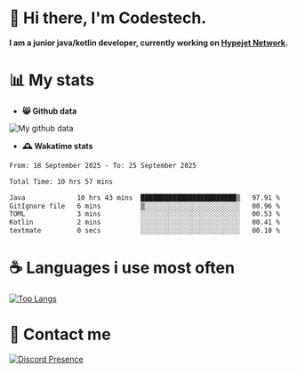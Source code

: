 # 👋 Hi there, I'm Codestech.
**I am a junior java/kotlin developer, currently working on [Hypejet Network](https://github.com/Hypejet).**

# 📊 My stats
- **😸 Github data**

![My github data](https://github-readme-stats.vercel.app/api?username=Codestech1&count_private=true&include_all_commits=true&theme=codeSTACKr)

- **🕰️ Wakatime stats**
<!--START_SECTION:waka-->

```txt
From: 18 September 2025 - To: 25 September 2025

Total Time: 10 hrs 57 mins

Java             10 hrs 43 mins  ████████████████████████▒   97.91 %
GitIgnore file   6 mins          ▒░░░░░░░░░░░░░░░░░░░░░░░░   00.96 %
TOML             3 mins          ░░░░░░░░░░░░░░░░░░░░░░░░░   00.53 %
Kotlin           2 mins          ░░░░░░░░░░░░░░░░░░░░░░░░░   00.41 %
textmate         0 secs          ░░░░░░░░░░░░░░░░░░░░░░░░░   00.10 %
```

<!--END_SECTION:waka-->

# ☕ Languages i use most often
[![Top Langs](https://github-readme-stats.vercel.app/api/top-langs/?username=Codestech1&layout=compact&langs_count=8&exclude_repo=window5000.github.io&theme=codeSTACKr)](https://github.com/anuraghazra/github-readme-stats)

# 💬 Contact me
[![Discord Presence](https://lanyard.cnrad.dev/api/650718742157852740)](https://discord.com/users/650718742157852740)
</br>
